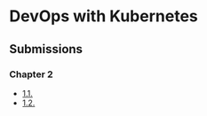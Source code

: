 # DevOps with Kubernetes

## Submissions

### Chapter 2

- [1.1.](https://github.com/Pekk4/devopswithkubernetes/tree/1.1/log_output)
- [1.2.](https://github.com/Pekk4/devopswithkubernetes/tree/1.2/project)
